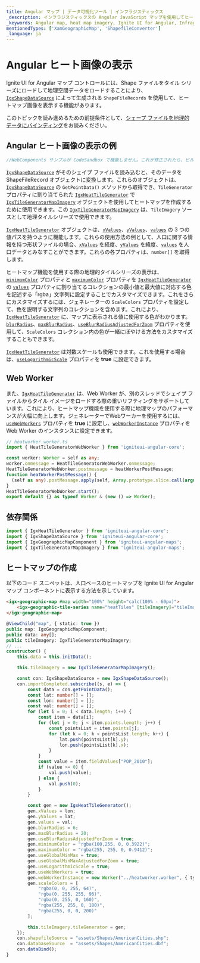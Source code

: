 ```yaml
---
title: Angular マップ | データ可視化ツール | インフラジスティックス
_description: インフラジスティックスの Angular JavaScript マップを使用してヒートマップ画像を表示します。Ignite UI for Angular マップのサンプルを是非お試しください!
_keywords: Angular map, heat map imagery, Ignite UI for Angular, Infragistics, Angular マップ, ヒートマップ画像, インフラジスティックス
mentionedTypes: ['XamGeographicMap', 'ShapefileConverter']
_language: ja
---
```


# Angular ヒート画像の表示

Ignite UI for Angular マップ コントロールには、Shape ファイルをタイル シリーズにロードして地理空間データをロードすることにより、[`IgxShapeDataSource`]({environment:dvApiBaseUrl}/products/ignite-ui-angular/api/docs/typescript/latest/classes/igxshapedatasource.html) によって生成される `ShapeFileRecords` を使用して、ヒートマップ画像を表示する機能があります。

このトピックを読み進めるための前提条件として、[シェープ ファイルを地理的データにバインディング](geo-map-binding-shp-file.md)をお読みください。

## Angular ヒート画像の表示の例

<!-- Angular, React -->

```ts
//WebComponents サンプルが CodeSandbox で機能しません。これが修正されたら、ビルドのフラグを削除します。
```

<code-view style="height: 500px"
           data-demos-base-url="{environment:dvDemosBaseUrl}"
           iframe-src="{environment:dvDemosBaseUrl}/maps/geo-map-display-heat-imagery"
           alt="Angular ヒート画像の表示の例"
           github-src="maps/geo-map/display-heat-imagery">
</code-view>

<div class="divider--half"></div>

<!-- end: Angular, React -->

[`IgxShapeDataSource`]({environment:dvApiBaseUrl}/products/ignite-ui-angular/api/docs/typescript/latest/classes/igxshapedatasource.html) がそのシェイプ ファイルを読み込むと、そのデータを ShapeFileRecord オブジェクトに変換します。これらのオブジェクトは、[`IgxShapeDataSource`]({environment:dvApiBaseUrl}/products/ignite-ui-angular/api/docs/typescript/latest/classes/igxshapedatasource.html) の `GetPointData()` メソッドから取得でき、`TileGenerator` プロパティに割り当てられた [`IgxHeatTileGenerator`]({environment:dvApiBaseUrl}/products/ignite-ui-angular/api/docs/typescript/latest/classes/igxheattilegenerator.html) で [`IgxTileGeneratorMapImagery`]({environment:dvApiBaseUrl}/products/ignite-ui-angular/api/docs/typescript/latest/classes/igxtilegeneratormapimagery.html) オブジェクトを使用してヒートマップを作成するために使用できます。この [`IgxTileGeneratorMapImagery`]({environment:dvApiBaseUrl}/products/ignite-ui-angular/api/docs/typescript/latest/classes/igxtilegeneratormapimagery.html) は、`TileImagery` ソースとして地理タイルシリーズで使用できます。

[`IgxHeatTileGenerator`]({environment:dvApiBaseUrl}/products/ignite-ui-angular/api/docs/typescript/latest/classes/igxheattilegenerator.html) オブジェクトは、[`xValues`]({environment:dvApiBaseUrl}/products/ignite-ui-angular/api/docs/typescript/latest/classes/igxheattilegenerator.html#xvalues)、[`yValues`]({environment:dvApiBaseUrl}/products/ignite-ui-angular/api/docs/typescript/latest/classes/igxheattilegenerator.html#yvalues)、[`values`]({environment:dvApiBaseUrl}/products/ignite-ui-angular/api/docs/typescript/latest/classes/igxheattilegenerator.html#values) の 3 つの値パスを持つように機能します。これらの使用方法の例として、人口に関する情報を持つ形状ファイルの場合、[`xValues`]({environment:dvApiBaseUrl}/products/ignite-ui-angular/api/docs/typescript/latest/classes/igxheattilegenerator.html#xvalues) を経度、[`yValues`]({environment:dvApiBaseUrl}/products/ignite-ui-angular/api/docs/typescript/latest/classes/igxheattilegenerator.html#yvalues) を緯度、[`values`]({environment:dvApiBaseUrl}/products/ignite-ui-angular/api/docs/typescript/latest/classes/igxheattilegenerator.html#values) を人口データとみなすことができます。これらの各プロパティは、`number[]` を取得します。

ヒートマップ機能を使用する際の地理的タイルシリーズの表示は、[`minimumColor`]({environment:dvApiBaseUrl}/products/ignite-ui-angular/api/docs/typescript/latest/classes/igxheattilegenerator.html#minimumcolor) プロパティと [`maximumColor`]({environment:dvApiBaseUrl}/products/ignite-ui-angular/api/docs/typescript/latest/classes/igxheattilegenerator.html#maximumcolor) プロパティを [`IgxHeatTileGenerator`]({environment:dvApiBaseUrl}/products/ignite-ui-angular/api/docs/typescript/latest/classes/igxheattilegenerator.html) の [`values`]({environment:dvApiBaseUrl}/products/ignite-ui-angular/api/docs/typescript/latest/classes/igxheattilegenerator.html#values) プロパティに割り当てるコレクションの最小値と最大値に対応する色を記述する「rgba」文字列に設定することでカスタマイズできます。これをさらにカスタマイズするには、ジェネレーターの `ScaleColors` プロパティを設定して、色を説明する文字列のコレクションを含めます。これにより、[`IgxHeatTileGenerator`]({environment:dvApiBaseUrl}/products/ignite-ui-angular/api/docs/typescript/latest/classes/igxheattilegenerator.html) に、マップに表示される値に使用する色がわかります。[`blurRadius`]({environment:dvApiBaseUrl}/products/ignite-ui-angular/api/docs/typescript/latest/classes/igxheattilegenerator.html#blurradius)、[`maxBlurRadius`]({environment:dvApiBaseUrl}/products/ignite-ui-angular/api/docs/typescript/latest/classes/igxheattilegenerator.html#maxblurradius)、[`useBlurRadiusAdjustedForZoom`]({environment:dvApiBaseUrl}/products/ignite-ui-angular/api/docs/typescript/latest/classes/igxheattilegenerator.html#useblurradiusadjustedforzoom) プロパティを使用して、`ScaleColors` コレクション内の色が一緒にぼやける方法をカスタマイズすることもできます。

[`IgxHeatTileGenerator`]({environment:dvApiBaseUrl}/products/ignite-ui-angular/api/docs/typescript/latest/classes/igxheattilegenerator.html) は対数スケールも使用できます。これを使用する場合は、[`useLogarithmicScale`]({environment:dvApiBaseUrl}/products/ignite-ui-angular/api/docs/typescript/latest/classes/igxheattilegenerator.html#uselogarithmicscale) プロパティを **true** に設定できます。

## Web Worker

また、[`IgxHeatTileGenerator`]({environment:dvApiBaseUrl}/products/ignite-ui-angular/api/docs/typescript/latest/classes/igxheattilegenerator.html) は、Web Worker が、別のスレッドでシェイプ ファイルからタイル イメージをロードする際の重いリフティングをサポートしています。これにより、ヒートマップ機能を使用する際に地理マップのパフォーマンスが大幅に向上します。ジェネレーターでWebワーカーを使用するには、[`useWebWorkers`]({environment:dvApiBaseUrl}/products/ignite-ui-angular/api/docs/typescript/latest/classes/igxheattilegenerator.html#usewebworkers) プロパティを **true** に設定し、[`webWorkerInstance`]({environment:dvApiBaseUrl}/products/ignite-ui-angular/api/docs/typescript/latest/classes/igxheattilegenerator.html#webworkerinstance) プロパティを Web Worker のインスタンスに設定できます。

<!-- Angular -->

```ts
// heatworker.worker.ts
import { HeatTileGeneratorWebWorker } from 'igniteui-angular-core';

const worker: Worker = self as any;
worker.onmessage = HeatTileGeneratorWebWorker.onmessage;
HeatTileGeneratorWebWorker.postmessage = heatWorkerPostMessage;
function heatWorkerPostMessage() {
  (self as any).postMessage.apply(self, Array.prototype.slice.call(arguments));
}
HeatTileGeneratorWebWorker.start();
export default {} as typeof Worker & (new () => Worker);
```

## 依存関係

<!-- Angular -->

```ts
import { IgxHeatTileGenerator } from 'igniteui-angular-core';
import { IgxShapeDataSource } from 'igniteui-angular-core';
import { IgxGeographicMapComponent } from 'igniteui-angular-maps';
import { IgxTileGeneratorMapImagery } from 'igniteui-angular-maps';
```

## ヒートマップの作成

以下のコード スニペットは、人口ベースのヒートマップを Ignite UI for Angular マップ コンポーネントに表示する方法を示しています。

<!-- Angular -->

```html
<igx-geographic-map #map width="100%" height="calc(100% - 60px)">
    <igx-geographic-tile-series name="heatTiles" [tileImagery]="tileImagery"></igx-geographic-tile-series>
</igx-geographic-map>
```

```ts
@ViewChild("map", { static: true })
public map: IgxGeographicMapComponent;
public data: any[];
public tileImagery: IgxTileGeneratorMapImagery;
// ...
constructor() {
    this.data = this.initData();

    this.tileImagery = new IgxTileGeneratorMapImagery();

    const con: IgxShapeDataSource = new IgxShapeDataSource();
    con.importCompleted.subscribe((s, e) => {
        const data = con.getPointData();
        const lat: number[] = [];
        const lon: number[] = [];
        const val: number[] = [];
        for (let i = 0; i < data.length; i++) {
            const item = data[i];
            for (let j = 0; j < item.points.length; j++) {
                const pointsList = item.points[j];
                for (let k = 0; k < pointsList.length; k++) {
                    lat.push(pointsList[k].y);
                    lon.push(pointsList[k].x);
                }
            }
            const value = item.fieldValues["POP_2010"];
            if (value >= 0) {
                val.push(value);
            } else {
                val.push(0);
            }
        }

        const gen = new IgxHeatTileGenerator();
        gen.xValues = lon;
        gen.yValues = lat;
        gen.values = val;
        gen.blurRadius = 6;
        gen.maxBlurRadius = 20;
        gen.useBlurRadiusAdjustedForZoom = true;
        gen.minimumColor = "rgba(100,255, 0, 0.3922)";
        gen.maximumColor = "rgba(255, 255, 0, 0.9412)";
        gen.useGlobalMinMax = true;
        gen.useGlobalMinMaxAdjustedForZoom = true;
        gen.useLogarithmicScale = true;
        gen.useWebWorkers = true;
        gen.webWorkerInstance = new Worker("../heatworker.worker", { type: "module" });
        gen.scaleColors = [
            "rgba(0, 0, 255, 64)",
            "rgba(0, 255, 255, 96)",
            "rgba(0, 255, 0, 160)",
            "rgba(255, 255, 0, 180)",
            "rgba(255, 0, 0, 200)"
        ];

        this.tileImagery.tileGenerator = gen;
    });
    con.shapefileSource = "assets/Shapes/AmericanCities.shp";
    con.databaseSource  = "assets/Shapes/AmericanCities.dbf";
    con.dataBind();
}
```
